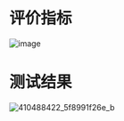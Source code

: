 # 评价指标
![image](https://github.com/CHEROAD/OpenMMlab-Camp-02-01/assets/105981758/289f2544-c832-4f05-8813-be179400780f)

# 测试结果
![410488422_5f8991f26e_b](https://github.com/CHEROAD/OpenMMlab-Camp-02-01/assets/105981758/0775b46b-409a-4d69-a6f6-947773b1808d)
